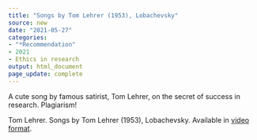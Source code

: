 ```yaml
---
title: "Songs by Tom Lehrer (1953), Lobachevsky"
source: new
date: "2021-05-27"
categories:
- "*Recommendation"
- 2021
- Ethics in research
output: html_document
page_update: complete
---
```


A cute song by famous satirist, Tom Lehrer, on the secret of success in research. Plagiarism! 

<!--more-->

Tom Lehrer. Songs by Tom Lehrer (1953), Lobachevsky. Available in [video format][leh01].

[leh01]: https://www.youtube.com/watch?v=gXlfXirQF3A
